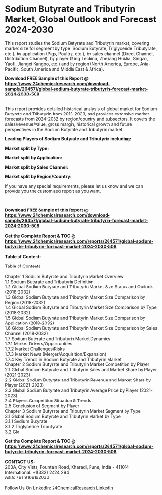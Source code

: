 <h1>Sodium Butyrate and Tributyrin Market, Global Outlook and Forecast 2024-2030</h1><p>
</p><p>
This report studies the Sodium Butyrate and Tributyrin market, covering market size for segment by type (Sodium Butyrate, Triglyceride Tributyrate, etc.), by application (Pigs, Poultry, etc.), by sales channel (Direct Channel, Distribution Channel), by player (King Techina, Zhejiang HuiJia, Singao, Yaofi, Jiangxi Kangbo, etc.) and by region (North America, Europe, Asia-Pacific, South America and Middle East &amp; Africa).</p><p>
</p><div><b>Download FREE Sample of this Report @ 
            <a href="https://www.24chemicalresearch.com/download-sample/264571/global-sodium-butyrate-tributyrin-forecast-market-2024-2030-508">
            https://www.24chemicalresearch.com/download-sample/264571/global-sodium-butyrate-tributyrin-forecast-market-2024-2030-508</a></b></div><br><p>
This report provides detailed historical analysis of global market for Sodium Butyrate and Tributyrin from 2018-2023, and provides extensive market forecasts from 2024-2032 by region/country and subsectors. It covers the sales/revenue/value, gross margin, historical growth and future perspectives in the Sodium Butyrate and Tributyrin market.</p><p>
</p><p>
<strong>Leading Players of Sodium Butyrate and Tributyrin including:</strong>
</p><p>
<strong>Market split by Type:</strong></p><p>
</p><p>
<strong>Market split by Application:</strong></p><p>
</p><p>
<strong>Market split by Sales Channel:</strong></p><p>
</p><p>
<strong>Market split by Region/Country:</strong></p><p>
</p><p>
If you have any special requirements, please let us know and we can provide you the customized report as you want.</p><p>
 </p><div><b>Download FREE Sample of this Report @ 
            <a href="https://www.24chemicalresearch.com/download-sample/264571/global-sodium-butyrate-tributyrin-forecast-market-2024-2030-508">
            https://www.24chemicalresearch.com/download-sample/264571/global-sodium-butyrate-tributyrin-forecast-market-2024-2030-508</a></b></div><br><div><b>Get the Complete Report & TOC @ 
            <a href="https://www.24chemicalresearch.com/reports/264571/global-sodium-butyrate-tributyrin-forecast-market-2024-2030-508">
            https://www.24chemicalresearch.com/reports/264571/global-sodium-butyrate-tributyrin-forecast-market-2024-2030-508</a></b></div><br>
            <b>Table of Content:</b><p>Table of Contents<br />
<br />
Chapter 1 Sodium Butyrate and Tributyrin Market Overview<br />
    1.1 Sodium Butyrate and Tributyrin Definition<br />
    1.2 Global Sodium Butyrate and Tributyrin Market Size Status and Outlook (2018-2032)<br />
    1.3 Global Sodium Butyrate and Tributyrin Market Size Comparison by Region (2018-2032)<br />
    1.4 Global Sodium Butyrate and Tributyrin Market Size Comparison by Type (2018-2032)<br />
    1.5 Global Sodium Butyrate and Tributyrin Market Size Comparison by Application (2018-2032)<br />
    1.6 Global Sodium Butyrate and Tributyrin Market Size Comparison by Sales Channel (2018-2032)<br />
    1.7 Sodium Butyrate and Tributyrin Market Dynamics<br />
        1.7.1 Market Drivers/Opportunities<br />
        1.7.2 Market Challenges/Risks<br />
        1.7.3 Market News (Merger/Acquisition/Expansion)<br />
        1.7.4 Key Trends in Sodium Butyrate and Tributyrin Market<br />
Chapter 2 Sodium Butyrate and Tributyrin Market Competition by Player<br />
    2.1 Global Sodium Butyrate and Tributyrin Sales and Market Share by Player (2021-2023)<br />
    2.2 Global Sodium Butyrate and Tributyrin Revenue and Market Share by Player (2021-2023)<br />
    2.3 Global Sodium Butyrate and Tributyrin Average Price by Player (2021-2023)<br />
    2.4 Players Competition Situation & Trends<br />
    2.5 Conclusion of Segment by Player<br />
Chapter 3 Sodium Butyrate and Tributyrin Market Segment by Type<br />
    3.1 Global Sodium Butyrate and Tributyrin Market by Type<br />
        3.1.1 Sodium Butyrate<br />
        3.1.2 Triglyceride Tributyrate<br />
    3.2 Glo</p><div><b>Get the Complete Report & TOC @ 
            <a href="https://www.24chemicalresearch.com/reports/264571/global-sodium-butyrate-tributyrin-forecast-market-2024-2030-508">
            https://www.24chemicalresearch.com/reports/264571/global-sodium-butyrate-tributyrin-forecast-market-2024-2030-508</a></b></div><br><b>CONTACT US:</b><br>
            203A, City Vista, Fountain Road, Kharadi, Pune, India - 411014<br>
            International: +1(332) 2424 294<br>
            Asia: +91 9169162030 <br><br>
            Follow Us On LinkedIn: <a href="https://www.linkedin.com/company/24chemicalresearch/">24ChemicalResearch LinkedIn</a>